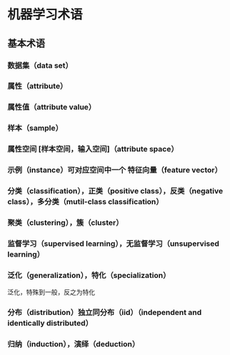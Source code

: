 # 机器学习术语

## 基本术语

### 数据集（data set）
### 属性（attribute）
### 属性值（attribute value）
### 样本（sample）
### 属性空间 [样本空间，输入空间]（attribute space）
### 示例（instance）可对应空间中一个 特征向量（feature vector）

### 分类（classification），正类（positive class），反类（negative class），多分类（mutil-class classification）
### 聚类（clustering），簇（cluster）
### 监督学习（supervised learning），无监督学习（unsupervised learning）
### 泛化（generalization），特化（specialization）
泛化，特殊到一般，反之为特化
### 分布（distribution）独立同分布（iid）（independent and identically distributed）
### 归纳（induction），演绎（deduction）
